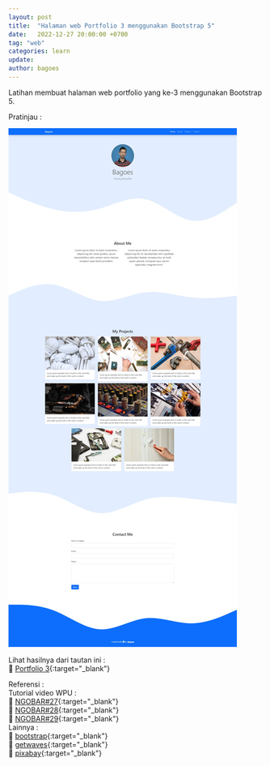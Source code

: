 ```yaml
---
layout: post
title:  "Halaman web Portfolio 3 menggunakan Bootstrap 5"
date:   2022-12-27 20:00:00 +0700
tag: "web"
categories: learn
update:	
author: bagoes
---
```

Latihan membuat halaman web portfolio yang ke-3 menggunakan Bootstrap 5.  

Pratinjau :

![portfolio-3](/../assets/img/posts/2022-12-27-1.jpeg)

Lihat hasilnya dari tautan ini :   
👀 [Portfolio 3](https://bagoes.github.io/portfolio-3/ "preview"){:target="_blank"}  

Referensi :  
Tutorial video WPU :  
🚀 [NGOBAR#27](https://youtu.be/LkR-9Z1sle8 "Web Programming UNPAS"){:target="_blank"}  
🚀 [NGOBAR#28](https://youtu.be/65Jv9Y13eVo "Web Programming UNPAS"){:target="_blank"}  
🚀 [NGOBAR#29](https://youtu.be/2XosKncBoQ4 "Web Programming UNPAS"){:target="_blank"}  
Lainnya :  
🚀 [bootstrap](https://getbootstrap.com/ "Bootstrap"){:target="_blank"}  
🚀 [getwaves](https://getwaves.io/ "Getwaves"){:target="_blank"}  
🚀 [pixabay](https://pixabay.com  "Pixabay"){:target="_blank"} 